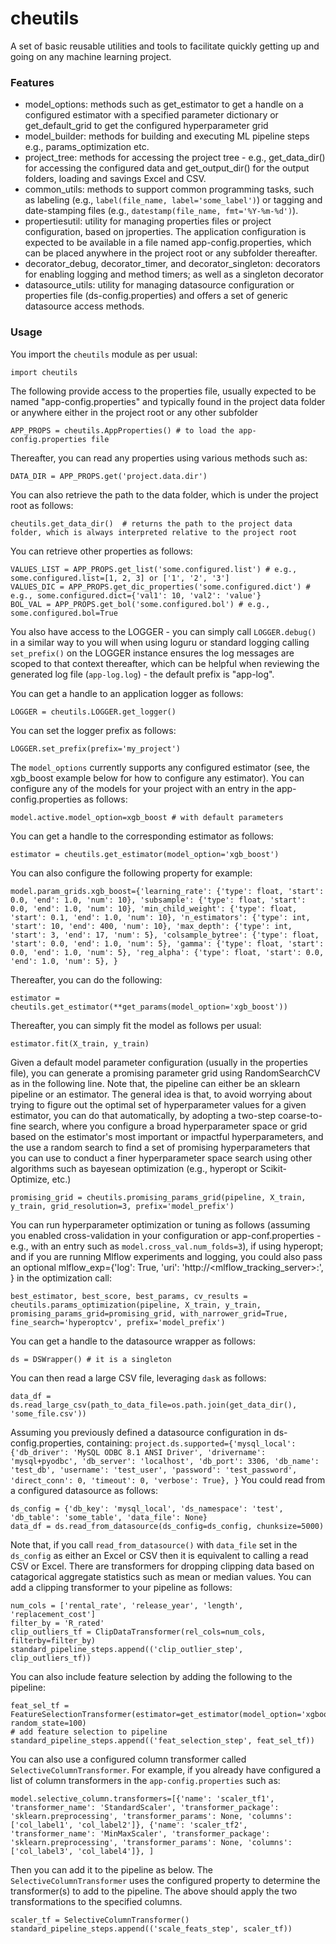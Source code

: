 # cheutils

A set of basic reusable utilities and tools to facilitate quickly getting up and going on any machine learning project.

### Features

- model_options: methods such as get_estimator to get a handle on a configured estimator with a specified parameter dictionary or get_default_grid to get the configured hyperparameter grid
- model_builder: methods for building and executing ML pipeline steps e.g., params_optimization etc.
- project_tree: methods for accessing the project tree - e.g., get_data_dir() for accessing the configured data and get_output_dir() for the output folders, loading and savings Excel and CSV.
- common_utils: methods to support common programming tasks, such as labeling (e.g., `label(file_name, label='some_label')`) or tagging and date-stamping files (e.g., `datestamp(file_name, fmt='%Y-%m-%d')`).
- propertiesutil: utility for managing properties files or project configuration, based on jproperties. The application configuration is expected to be available in a file named app-config.properties, which can be placed anywhere in the project root or any subfolder thereafter.
- decorator_debug, decorator_timer, and decorator_singleton: decorators for enabling logging and method timers; as well as a singleton decorator
- datasource_utils: utility for managing datasource configuration or properties file (ds-config.properties) and offers a set of generic datasource access methods.
### Usage
You import the `cheutils` module as per usual:
```
import cheutils
```
The following provide access to the properties file, usually expected to be named "app-config.properties" and typically found in the project data folder or anywhere either in the project root or any other subfolder
```
APP_PROPS = cheutils.AppProperties() # to load the app-config.properties file
```
Thereafter, you can read any properties using various methods such as:
```
DATA_DIR = APP_PROPS.get('project.data.dir')
```
You can also retrieve the path to the data folder, which is under the project root as follows:
```
cheutils.get_data_dir()  # returns the path to the project data folder, which is always interpreted relative to the project root
```
You can retrieve other properties as follows:
```
VALUES_LIST = APP_PROPS.get_list('some.configured.list') # e.g., some.configured.list=[1, 2, 3] or ['1', '2', '3']
VALUES_DIC = APP_PROPS.get_dic_properties('some.configured.dict') # e.g., some.configured.dict={'val1': 10, 'val2': 'value'}
BOL_VAL = APP_PROPS.get_bol('some.configured.bol') # e.g., some.configured.bol=True
```
You also have access to the LOGGER - you can simply call `LOGGER.debug()` in a similar way to you will when using loguru or standard logging 
calling `set_prefix()` on the LOGGER instance ensures the log messages are scoped to that context thereafter, 
which can be helpful when reviewing the generated log file (`app-log.log`) - the default prefix is "app-log".

You can get a handle to an application logger as follows:
```
LOGGER = cheutils.LOGGER.get_logger()
```
You can set the logger prefix as follows:
```
LOGGER.set_prefix(prefix='my_project')
```
The `model_options` currently supports any configured estimator (see, the xgb_boost example below for how to configure any estimator).
You can configure any of the models for your project with an entry in the app-config.properties as follows:
```
model.active.model_option=xgb_boost # with default parameters
```
You can get a handle to the corresponding estimator as follows:
```
estimator = cheutils.get_estimator(model_option='xgb_boost')
```
You can also configure the following property for example:
```
model.param_grids.xgb_boost={'learning_rate': {'type': float, 'start': 0.0, 'end': 1.0, 'num': 10}, 'subsample': {'type': float, 'start': 0.0, 'end': 1.0, 'num': 10}, 'min_child_weight': {'type': float, 'start': 0.1, 'end': 1.0, 'num': 10}, 'n_estimators': {'type': int, 'start': 10, 'end': 400, 'num': 10}, 'max_depth': {'type': int, 'start': 3, 'end': 17, 'num': 5}, 'colsample_bytree': {'type': float, 'start': 0.0, 'end': 1.0, 'num': 5}, 'gamma': {'type': float, 'start': 0.0, 'end': 1.0, 'num': 5}, 'reg_alpha': {'type': float, 'start': 0.0, 'end': 1.0, 'num': 5}, }
```
Thereafter, you can do the following:
```
estimator = cheutils.get_estimator(**get_params(model_option='xgb_boost'))
```
Thereafter, you can simply fit the model as follows per usual:
```
estimator.fit(X_train, y_train)
```
Given a default model parameter configuration (usually in the properties file), you can generate a promising parameter grid using RandomSearchCV as in the following line. Note that, the pipeline can either be an sklearn pipeline or an estimator. 
The general idea is that, to avoid worrying about trying to figure out the optimal set of hyperparameter values for a given estimator, you can do that automatically, by 
adopting a two-step coarse-to-fine search, where you configure a broad hyperparameter space or grid based on the estimator's most important or impactful hyperparameters, and the use a random search to find a set of promising hyperparameters that 
you can use to conduct a finer hyperparameter space search using other algorithms such as bayesean optimization (e.g., hyperopt or Scikit-Optimize, etc.)
```
promising_grid = cheutils.promising_params_grid(pipeline, X_train, y_train, grid_resolution=3, prefix='model_prefix')
```
You can run hyperparameter optimization or tuning as follows (assuming you enabled cross-validation in your configuration or app-conf.properties - e.g., with an entry such as `model.cross_val.num_folds=3`), if using hyperopt; and if you are running Mlflow experiments and logging, you could also pass an optional mlflow_exp={'log': True, 'uri': 'http://<mlflow_tracking_server>:<port>', } in the optimization call:
```
best_estimator, best_score, best_params, cv_results = cheutils.params_optimization(pipeline, X_train, y_train, promising_params_grid=promising_grid, with_narrower_grid=True, fine_search='hyperoptcv', prefix='model_prefix')
```
You can get a handle to the datasource wrapper as follows:
```
ds = DSWrapper() # it is a singleton
```
You can then read a large CSV file, leveraging `dask` as follows:
```
data_df = ds.read_large_csv(path_to_data_file=os.path.join(get_data_dir(), 'some_file.csv'))
```
Assuming you previously defined a datasource configuration in ds-config.properties, containing:
`project.ds.supported={'mysql_local': {'db_driver': 'MySQL ODBC 8.1 ANSI Driver', 'drivername': 'mysql+pyodbc', 'db_server': 'localhost', 'db_port': 3306, 'db_name': 'test_db', 'username': 'test_user', 'password': 'test_password', 'direct_conn': 0, 'timeout': 0, 'verbose': True}, }`
You could read from a configured datasource as follows:
```
ds_config = {'db_key': 'mysql_local', 'ds_namespace': 'test', 'db_table': 'some_table', 'data_file': None}
data_df = ds.read_from_datasource(ds_config=ds_config, chunksize=5000)
```
Note that, if you call `read_from_datasource()` with `data_file` set in the `ds_config` as either an Excel or CSV then it is equivalent to calling a read CSV or Excel.
There are transformers for dropping clipping data based on catagorical aggregate statistics such as mean or median values.
You can add a clipping transformer to your pipeline as follows:
```
num_cols = ['rental_rate', 'release_year', 'length', 'replacement_cost']
filter_by = 'R_rated'
clip_outliers_tf = ClipDataTransformer(rel_cols=num_cols, filterby=filter_by)
standard_pipeline_steps.append(('clip_outlier_step', clip_outliers_tf))
```
You can also include feature selection by adding the following to the pipeline:
```
feat_sel_tf = FeatureSelectionTransformer(estimator=get_estimator(model_option='xgboost'), random_state=100)
# add feature selection to pipeline
standard_pipeline_steps.append(('feat_selection_step', feat_sel_tf))
```
You can also use a configured column transformer called `SelectiveColumnTransformer`. For example, if you already have configured a list of column transformers in the `app-config.properties` such as:
```
model.selective_column.transformers=[{'name': 'scaler_tf1', 'transformer_name': 'StandardScaler', 'transformer_package': 'sklearn.preprocessing', 'transformer_params': None, 'columns': ['col_label1', 'col_label2']}, {'name': 'scaler_tf2', 'transformer_name': 'MinMaxScaler', 'transformer_package': 'sklearn.preprocessing', 'transformer_params': None, 'columns': ['col_label3', 'col_label4']}, ]
```
Then you can add it to the pipeline as below. The `SelectiveColumnTransformer` uses the configured property to determine the transformer(s) to add to the pipeline. The above should apply the two transformations to the specified columns.
```
scaler_tf = SelectiveColumnTransformer()
standard_pipeline_steps.append(('scale_feats_step', scaler_tf))
```



